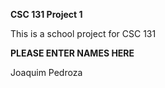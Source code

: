 **CSC 131 Project 1**

This is a school project for CSC 131

**PLEASE ENTER NAMES HERE**

Joaquim Pedroza
